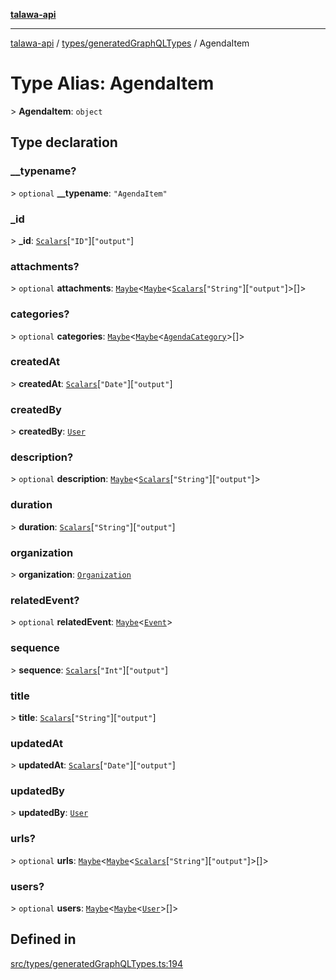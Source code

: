 [**talawa-api**](../../../README.md)

***

[talawa-api](../../../modules.md) / [types/generatedGraphQLTypes](../README.md) / AgendaItem

# Type Alias: AgendaItem

\> **AgendaItem**: `object`

## Type declaration

### \_\_typename?

\> `optional` **\_\_typename**: `"AgendaItem"`

### \_id

\> **\_id**: [`Scalars`](Scalars.md)\[`"ID"`\]\[`"output"`\]

### attachments?

\> `optional` **attachments**: [`Maybe`](Maybe.md)\<[`Maybe`](Maybe.md)\<[`Scalars`](Scalars.md)\[`"String"`\]\[`"output"`\]\>[]\>

### categories?

\> `optional` **categories**: [`Maybe`](Maybe.md)\<[`Maybe`](Maybe.md)\<[`AgendaCategory`](AgendaCategory.md)\>[]\>

### createdAt

\> **createdAt**: [`Scalars`](Scalars.md)\[`"Date"`\]\[`"output"`\]

### createdBy

\> **createdBy**: [`User`](User.md)

### description?

\> `optional` **description**: [`Maybe`](Maybe.md)\<[`Scalars`](Scalars.md)\[`"String"`\]\[`"output"`\]\>

### duration

\> **duration**: [`Scalars`](Scalars.md)\[`"String"`\]\[`"output"`\]

### organization

\> **organization**: [`Organization`](Organization.md)

### relatedEvent?

\> `optional` **relatedEvent**: [`Maybe`](Maybe.md)\<[`Event`](Event.md)\>

### sequence

\> **sequence**: [`Scalars`](Scalars.md)\[`"Int"`\]\[`"output"`\]

### title

\> **title**: [`Scalars`](Scalars.md)\[`"String"`\]\[`"output"`\]

### updatedAt

\> **updatedAt**: [`Scalars`](Scalars.md)\[`"Date"`\]\[`"output"`\]

### updatedBy

\> **updatedBy**: [`User`](User.md)

### urls?

\> `optional` **urls**: [`Maybe`](Maybe.md)\<[`Maybe`](Maybe.md)\<[`Scalars`](Scalars.md)\[`"String"`\]\[`"output"`\]\>[]\>

### users?

\> `optional` **users**: [`Maybe`](Maybe.md)\<[`Maybe`](Maybe.md)\<[`User`](User.md)\>[]\>

## Defined in

[src/types/generatedGraphQLTypes.ts:194](https://github.com/PalisadoesFoundation/talawa-api/blob/4b5c74fd36bcfc2e36f3a06b67d517e865c188be/src/types/generatedGraphQLTypes.ts#L194)
